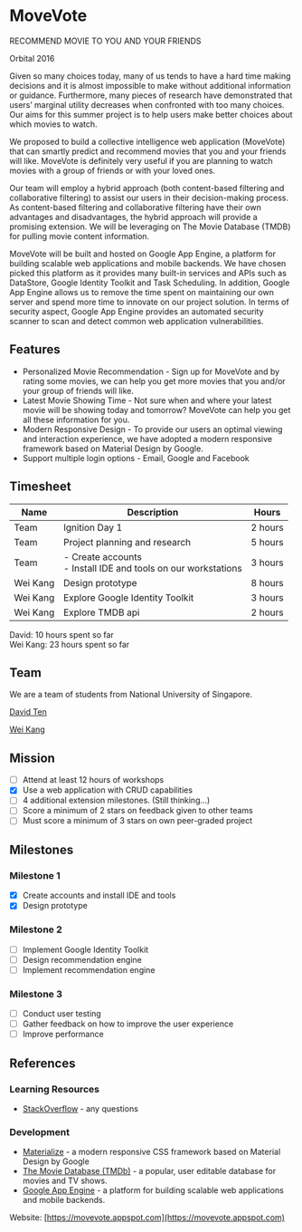 # MoveVote
RECOMMEND MOVIE TO YOU AND YOUR FRIENDS

Orbital 2016

Given so many choices today, many of us tends to have a hard time making decisions and it is almost impossible to make without additional information or guidance. Furthermore, many pieces of research have demonstrated that users’ marginal utility decreases when confronted with too many choices. Our aims for this summer project is to help users make better choices about which movies to watch.

We proposed to build a collective intelligence web application (MoveVote) that can smartly predict and recommend movies that you and your friends will like. MoveVote is definitely very useful if you are planning to watch movies with a group of friends or with your loved ones.

Our team will employ a hybrid approach (both content-based filtering and collaborative filtering) to assist our users in their decision-making process. As content-based filtering and collaborative filtering have their own advantages and disadvantages, the hybrid approach will provide a promising extension. We will be leveraging on The Movie Database (TMDB) for pulling movie content information.

MoveVote will be built and hosted on Google App Engine, a platform for building scalable web applications and mobile backends. We have chosen picked this platform as it provides many built-in services and APIs such as DataStore, Google Identity Toolkit and Task Scheduling. In addition, Google App Engine allows us to remove the time spent on maintaining our own server and spend more time to innovate on our project solution. In terms of security aspect, Google App Engine provides an automated security scanner to scan and detect common web application vulnerabilities.

## Features
* Personalized Movie Recommendation - Sign up for MoveVote and by rating some movies, we can help you get more movies that you and/or your group of friends will like.
* Latest Movie Showing Time - Not sure when and where your latest movie will be showing today and tomorrow? MoveVote can help you get all these information for you.
* Modern Responsive Design - To provide our users an optimal viewing and interaction experience, we have adopted a modern responsive framework based on Material Design by Google.
* Support multiple login options - Email, Google and Facebook

## Timesheet
| Name | Description | Hours |
| --- | --- | --- |
| Team | Ignition Day 1 | 2 hours |
| Team | Project planning and research | 5 hours |
| Team | - Create accounts<br>- Install IDE and tools on our workstations | 3 hours |
| Wei Kang | Design prototype | 8 hours |
| Wei Kang | Explore Google Identity Toolkit | 3 hours |
| Wei Kang | Explore TMDB api | 2 hours |

David: 10 hours spent so far<br>
Wei Kang: 23 hours spent so far

## Team
We are a team of students from National University of Singapore.

[David Ten](https://www.linkedin.com/in/davidten)

[Wei Kang](https://www.linkedin.com/in/weikangchia)

## Mission
- [ ] Attend at least 12 hours of workshops
- [X] Use a web application with CRUD capabilities
- [ ] 4 additional extension milestones. (Still thinking...)
- [ ] Score a minimum of 2 stars on feedback given to other teams
- [ ] Must score a minimum of 3 stars on own peer-graded project

## Milestones
### Milestone 1
- [X] Create accounts and install IDE and tools
- [X] Design prototype

### Milestone 2
- [ ] Implement Google Identity Toolkit
- [ ] Design recommendation engine
- [ ] Implement recommendation engine

### Milestone 3
- [ ] Conduct user testing
- [ ] Gather feedback on how to improve the user experience
- [ ] Improve performance

## References
### Learning Resources
* [StackOverflow](http://stackoverflow.com/) - any questions

### Development
* [Materialize](http://materializecss.com/) - a modern responsive CSS framework based on Material Design by Google
* [The Movie Database (TMDb)](https://www.themoviedb.org/?language=en) - a popular, user editable database for movies and TV shows.
* [Google App Engine](https://appengine.google.com/) - a platform for building scalable web applications and mobile backends.


Website: [https://movevote.appspot.com](https://movevote.appspot.com)

